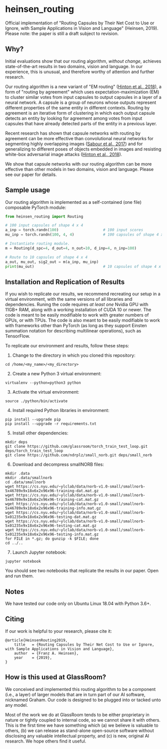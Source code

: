 # heinsen_routing

Official implementation of "Routing Capsules by Their Net Cost to Use or Ignore, with Sample Applications in Vision and Language" (Heinsen, 2019). Please note: the paper is still a draft subject to revision.

## Why?

Initial evaluations show that our routing algorithm, _without change_, achieves state-of-the-art results in two domains, vision and language. In our experience, this is unusual, and therefore worthy of attention and further research.

Our routing algorithm is a new variant of "EM routing" ([Hinton et al., 2018](https://openreview.net/pdf?id=HJWLfGWRb)), a form of "routing by agreement" which uses expectation-maximization (EM) to cluster similar votes from input capsules to output capsules in a layer of a neural network. A capsule is a group of neurons whose outputs represent different properties of the same entity in different contexts. Routing by agreement is an iterative form of clustering in which each output capsule detects an entity by looking for agreement among votes from input capsules that have already detected parts of the entity in a previous layer.

Recent research has shown that capsule networks with routing by agreement can be more effective than convolutional neural networks for segmenting highly overlapping images ([Sabour et al., 2017](https://arxiv.org/pdf/1710.09829.pdf)) and for generalizing to different poses of objects embedded in images and resisting white-box adversarial image attacks ([Hinton et al., 2018](https://openreview.net/pdf?id=HJWLfGWRb)).

We show that capsule networks with our routing algorithm can be more effective than other models in two domains, vision and language. Please see our paper for details.

## Sample usage

Our routing algorithm is implemented as a self-contained (one file) composable PyTorch module:

```python
from heinsen_routing import Routing

# 100 input capsules of shape 4 x 4
a_inp = torch.randn(100)                    # 100 input scores
mu_inp = torch.randn(100, 4, 4)             # 100 capsules of shape 4 x 4

# Instantiate routing module.
m = Routing(d_spc=4, d_out=4, n_out=10, d_inp=4, n_inp=100)

# Route to 10 capsules of shape 4 x 4
a_out, mu_out, sig2_out = m(a_inp, mu_inp)
print(mu_out)                               # 10 capsules of shape 4 x 4
```

## Installation and Replication of Results

If you wish to replicate our results, we recommend recreating our setup in a virtual environment, with the same versions of all libraries and dependencies. Runing the code requires _at least one_ Nvidia GPU with 11GB+ RAM, along with a working installation of CUDA 10 or newer. The code is meant to be easily modifiable to work with greater numbers of GPUs, or with TPUs. The code is also meant to be easily modifiable to work with frameworks other than PyTorch (as long as they support Einsten summation notation for describing multilinear operations), such as TensorFlow.

To replicate our environment and results, follow these steps:

1. Change to the directory in which you cloned this repository:

```
cd /home/<my_name>/<my_directory>
```

2. Create a new Python 3 virtual environment:

```
virtualenv --python=python3 python
```

3. Activate the virtual environment:

```
source ./python/bin/activate
```

4. Install required Python libraries in environment:

```
pip install --upgrade pip
pip install --upgrade -r requirements.txt
```

5. Install other dependencies:

```
mkdir deps
git clone https://github.com/glassroom/torch_train_test_loop.git deps/torch_train_test_loop
git clone https://github.com/ndrplz/small_norb.git deps/small_norb
```

6. Download and decompress smallNORB files:

```
mkdir .data
mkdir .data/smallnorb
cd .data/smallnorb
wget https://cs.nyu.edu/~ylclab/data/norb-v1.0-small/smallnorb-5x46789x9x18x6x2x96x96-training-dat.mat.gz
wget https://cs.nyu.edu/~ylclab/data/norb-v1.0-small/smallnorb-5x46789x9x18x6x2x96x96-training-cat.mat.gz
wget https://cs.nyu.edu/~ylclab/data/norb-v1.0-small/smallnorb-5x46789x9x18x6x2x96x96-training-info.mat.gz
wget https://cs.nyu.edu/~ylclab/data/norb-v1.0-small/smallnorb-5x01235x9x18x6x2x96x96-testing-dat.mat.gz
wget https://cs.nyu.edu/~ylclab/data/norb-v1.0-small/smallnorb-5x01235x9x18x6x2x96x96-testing-cat.mat.gz
wget https://cs.nyu.edu/~ylclab/data/norb-v1.0-small/smallnorb-5x01235x9x18x6x2x96x96-testing-info.mat.gz
for FILE in *.gz; do gunzip -k $FILE; done
cd ../..
```

7. Launch Jupyter notebook:

`jupyter notebook`

You should see two notebooks that replicate the results in our paper. Open and run them.

## Notes

We have tested our code only on Ubuntu Linux 18.04 with Python 3.6+.

## Citing

If our work is helpful to your research, please cite it:

```
@article{HeinsenRouting2019,
    title	= {Routing Capsules by Their Net Cost to Use or Ignore, with Sample Applications in Vision and Language},
    author	= {Franz A. Heinsen},
    year	= {2019},
}
```

## How is this used at GlassRoom?

We conceived and implemented this routing algorithm to be a component (i.e., a layer) of larger models that are in turn part of our AI software, nicknamed Graham. Our code is designed to be plugged into or tacked unto any model.

Most of the work we do at GlassRoom tends to be either proprietary in nature or tightly coupled to internal code, so we cannot share it with others. This is the first time we have something which (a) we believe is valuable to others, (b) we can release as stand-alone open-source software without disclosing any valuable intellectual property, and (c) is new, original AI research. We hope others find it useful.
